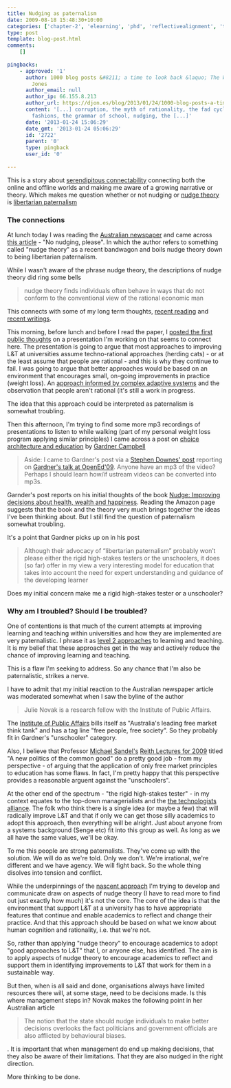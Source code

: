 ```yaml
---
title: Nudging as paternalism
date: 2009-08-18 15:48:30+10:00
categories: ['chapter-2', 'elearning', 'phd', 'reflectivealignment', 'thesis']
type: post
template: blog-post.html
comments:
    []
    
pingbacks:
    - approved: '1'
      author: 1000 blog posts &#8211; a time to look back &laquo; The Weblog of (a) David
        Jones
      author_email: null
      author_ip: 66.155.8.213
      author_url: https://djon.es/blog/2013/01/24/1000-blog-posts-a-time-to-look-back/
      content: '[...] corruption, the myth of rationality, the fad cycle and management
        fashions, the grammar of school, nudging, the [...]'
      date: '2013-01-24 15:06:29'
      date_gmt: '2013-01-24 05:06:29'
      id: '2722'
      parent: '0'
      type: pingback
      user_id: '0'
    
---
```

This is a story about [serendipitous connectability](http://punya.educ.msu.edu/2009/03/23/serendipitous-connectability-a-short-history-of-an-idea/) connecting both the online and offline worlds and making me aware of a growing narrative or theory. Which makes me question whether or not nudging or [nudge theory](http://www.guardian.co.uk/politics/2008/jul/12/economy.conservatives1?gusrc=rss&feed=worldnews) is [libertarian paternalism](http://en.wikipedia.org/wiki/Libertarian_paternalism)

### The connections

At lunch today I was reading the [Australian newspaper](http://www.theaustralian.news.com.au/) and came across [this article](http://www.theaustralian.news.com.au/story/0,25197,25942953-7583,00.html) - "No nudging, please". In which the author refers to something called "nudge theory" as a recent bandwagon and boils nudge theory down to being libertarian paternalism.

While I wasn't aware of the phrase nudge theory, the descriptions of nudge theory did ring some bells

> nudge theory finds individuals often behave in ways that do not conform to the conventional view of the rational economic man

This connects with some of my long term thoughts, [recent reading](/blog2/2009/07/15/predictably-irrational-implications-for-lt-at-universities/) and [recent writings](/blog2/2009/08/16/people-cognition-rationality-and-e-learning/).

This morning, before lunch and before I read the paper, I [posted the first public thoughts](/blog2/2009/08/18/herding-cats-losing-weight-and-how-to-improve-learning-and-teaching/) on a presentation I'm working on that seems to connect here. The presentation is going to argue that most approaches to improving L&T at universities assume techno-rational approaches (herding cats) - or at the least assume that people are rational - and this is why they continue to fail. I was going to argue that better approaches would be based on an environment that encourages small, on-going improvements in practice (weight loss). An [approach informed by complex adaptive systems](/blog2/2009/08/06/loosing-weight-improving-learning-and-teaching-and-complex-systems/) and the observation that people aren't rational (it's still a work in progress.

The idea that this approach could be interpreted as paternalism is somewhat troubling.

Then this afternoon, I'm trying to find some more mp3 recordings of presentations to listen to while walking (part of my personal weight loss program applying similar principles) I came across a post on [choice architecture and education](http://www.gardnercampbell.net/blog1/?p=897) by [Gardner Campbell](http://www.educause.edu/Community/MemDir/Profiles/WGardnerCampbell/47976)

> Aside: I came to Gardner's post via a [Stephen Downes' post](http://www.downes.ca/cgi-bin/page.cgi?post=49847) reporting on [Gardner's talk at OpenEd'09](http://www.ustream.tv/recorded/1978748). Anyone have an mp3 of the video? Perhaps I should learn how/if ustream videos can be converted into mp3s.

Garnder's post reports on his initial thoughts of the book [Nudge: Improving decisions about health, wealth and happiness](http://www.amazon.com/Nudge-Improving-Decisions-Health-Happiness/dp/014311526X/ref=bxgy_cc_b_text_b). Reading the Amazon page suggests that the book and the theory very much brings together the ideas I've been thinking about. But I still find the question of paternalism somewhat troubling.

It's a point that Gardner picks up on in his post

> Although their advocacy of “libertarian paternalism” probably won’t please either the rigid high-stakes testers or the unschoolers, it does (so far) offer in my view a very interesting model for education that takes into account the need for expert understanding and guidance of the developing learner

Does my initial concern make me a rigid high-stakes tester or a unschooler?

### Why am I troubled? Should I be troubled?

One of contentions is that much of the current attempts at improving learning and teaching within universities and how they are implemented are very paternalistic. I phrase it as [level 2 approaches](/blog2/2009/02/26/improving-university-teaching-learning-from-constructive-alignment-by-not-mandating-it/#3levels) to learning and teaching. It is my belief that these approaches get in the way and actively reduce the chance of improving learning and teaching.

This is a flaw I'm seeking to address. So any chance that I'm also be paternalistic, strikes a nerve.

I have to admit that my initial reaction to the Australian newspaper article was moderated somewhat when I saw the byline of the author

> Julie Novak is a research fellow with the Institute of Public Affairs.

The [Institute of Public Affairs](http://www.ipa.org.au/) bills itself as "Australia's leading free market think tank" and has a tag line "free people, free society". So they probably fit in Gardner's "unschooler" category.

Also, I believe that Professor [Michael Sandel's](http://en.wikipedia.org/wiki/Michael_Sandel) [Reith Lectures for 2009](http://www.bbc.co.uk/programmes/b00lb6bt) titled "A new politics of the common good" do a pretty good job - from my perspective - of arguing that the application of only free market principles to education has some flaws. In fact, I'm pretty happy that this perspective provides a reasonable arguent against the "unschoolers".

At the other end of the spectrum - "the rigid high-stakes tester" - in my context equates to the top-down managerialists and the [the technologists alliance](/blog2/2009/01/21/why-am-i-a-eportfolio-skeptic/#alliance). The folk who think there is a single idea (or maybe a few) that will radically improve L&T and that if only we can get those silly academics to adopt this approach, then everything will be alright. Just about anyone from a systems background (Senge etc) fit into this group as well. As long as we all have the same values, we'll be okay.

To me this people are strong paternalists. They've come up with the solution. We will do as we're told. Only we don't. We're irrational, we're different and we have agency. We will fight back. So the whole thing disolves into tension and conflict.

While the underpinnings of the [nascent approach](/blog2/2009/02/26/improving-university-teaching-learning-from-constructive-alignment-by-not-mandating-it/#alignment) I'm trying to develop and communicate draw on aspects of nudge theory (I have to read more to find out just exactly how much) it's not the core. The core of the idea is that the environment that support L&T at a university has to have appropriate features that continue and enable academics to reflect and change their practice. And that this approach should be based on what we know about human cognition and rationality, i.e. that we're not.

So, rather than applying "nudge theory" to encourage academics to adopt "good approaches to L&T" that I, or anyone else, has identified. The aim is to apply aspects of nudge theory to encourage academics to reflect and support them in identifying improvements to L&T that work for them in a sustainable way.

But then, when is all said and done, organisations always have limited resources there will, at some stage, need to be decisions made. Is this where management steps in? Novak makes the following point in her Australian article

> The notion that the state should nudge individuals to make better decisions overlooks the fact politicians and government officials are also afflicted by behavioural biases.

. It is important that when management do end up making decisions, that they also be aware of their limitations. That they are also nudged in the right direction.

More thinking to be done.
